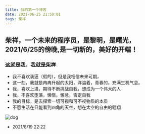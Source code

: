 ```yaml
---
title: 我的第一个博客
date: 2021-06-25 21:50:01
tags: 柴祥
---
```


## **柴祥，一个未来的程序员，是黎明，是曙光，2021/6/25的傍晚,是一切新的，美好的开端！**

### **这就是我，我就是柴祥**

- 我不喜欢装逼（假的），但是我相信未来可期，
- 这一刻，我就是冉冉升起的太阳，洋溢着，青春的，充满生机气息。
- 我，喜欢上进，期待不断挑战自我，想成为一个伟大的人
- 我，不喜欢堕落，懒惰，懈怠，否定自我
- 我的目标，是去探索一切可视和可不视物质的本质
- 不愿生活在只能看到四角的天空，想在太空的自由的翱翔

![dog](picture/dog.jpg)

- 2021/8/19  22:22
